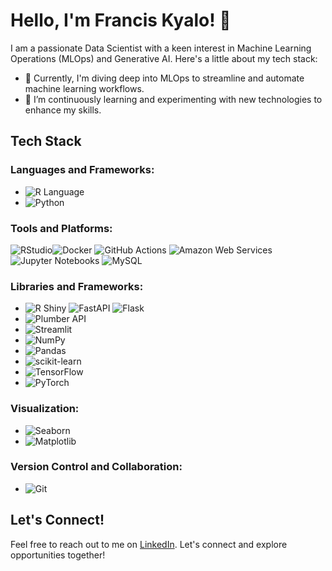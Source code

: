 # Hello, I'm Francis Kyalo! 👋

I am a passionate Data Scientist with a keen interest in Machine Learning Operations (MLOps) and Generative AI. Here's a little about my tech stack:

- 🔭 Currently, I'm diving deep into MLOps to streamline and automate machine learning workflows.
- 🌱 I’m continuously learning and experimenting with new technologies to enhance my skills.

## Tech Stack

### Languages and Frameworks:
- ![R Language](https://img.shields.io/badge/language-R-blue?logo=r&logoColor=white)
- ![Python](https://img.shields.io/badge/Python-3776AB?style=for-the-badge&logo=python&logoColor=white)

### Tools and Platforms:
 ![RStudio](https://img.shields.io/badge/IDE-RStudio-blue?logo=rstudio&logoColor=white)![Docker](https://img.shields.io/badge/Docker-Containerization-blue?logo=docker&logoColor=white) ![GitHub Actions](https://img.shields.io/badge/GitHub_Actions-Continuous_Integration-orange?logo=github-actions&logoColor=white) ![Amazon Web Services](https://img.shields.io/badge/AWS-Amazon_Web_Services-orange?logo=amazon-aws&logoColor=white) ![Jupyter Notebooks](https://img.shields.io/badge/Jupyter-Notebooks-orange?logo=jupyter&logoColor=white) ![MySQL](https://img.shields.io/badge/MySQL-Database-blue?logo=mysql&logoColor=white)

### Libraries and Frameworks:
- ![R Shiny](https://img.shields.io/badge/R_Shiny-Web_Application_Framework-blue?logo=r&logoColor=white) ![FastAPI](https://img.shields.io/badge/FastAPI-Fast_API_Framework-green?logo=fastapi&logoColor=white) ![Flask](https://img.shields.io/badge/Flask-Web_Framework-green?logo=flask&logoColor=white)
- ![Plumber API](https://img.shields.io/badge/Plumber_API-R_API_Framework-blue?logo=r&logoColor=white)
- ![Streamlit](https://img.shields.io/badge/Streamlit-App_Framework-red?logo=streamlit&logoColor=red)
- ![NumPy](https://img.shields.io/badge/NumPy-Scientific_Computing-blue?logo=numpy&logoColor=white)
- ![Pandas](https://img.shields.io/badge/Pandas-Data_Manipulation-lightblue?logo=pandas&logoColor=white)
- ![scikit-learn](https://img.shields.io/badge/scikit--learn-Machine_Learning-lightblueblue?logo=scikit-learn&logoColor=orange)
- ![TensorFlow](https://img.shields.io/badge/TensorFlow-Machine_Learning-critical?logo=tensorflow&logoColor=orange)
- ![PyTorch](https://img.shields.io/badge/PyTorch-Machine_Learning-red?logo=pytorch&logoColor=orange)

### Visualization:
- ![Seaborn](https://img.shields.io/badge/Seaborn-Data_Visualization-yellow?)
- ![Matplotlib](https://img.shields.io/badge/Matplotlib-Data_Visualization-blue?)

### Version Control and Collaboration:
- ![Git](https://img.shields.io/badge/-Git-F05032?logo=git&logoColor=white)

## Let's Connect!

Feel free to reach out to me on [LinkedIn](https://www.linkedin.com/in/kyalo-francis-192b611a0/). Let's connect and explore opportunities together!


